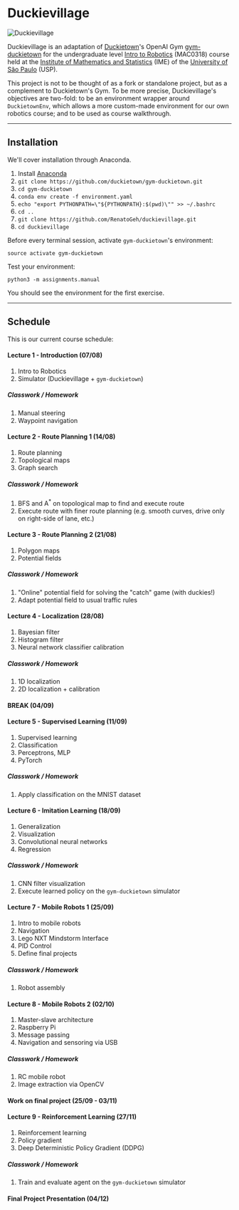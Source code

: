 # Duckievillage

![Duckievillage](https://raw.githubusercontent.com/RenatoGeh/duckievillage/master/duckieusp.png)

Duckievillage is an adaptation of [Duckietown](https://duckietown.org)'s OpenAI Gym
[gym-duckietown](https://github.com/duckietown/gym-duckietown) for the undergraduate level [Intro
to Robotics](https://uspdigital.usp.br/jupiterweb/obterDisciplina?sgldis=MAC0318&nomdis=) (MAC0318)
course held at the [Institute of Mathematics and Statistics](http://www.ime.usp.br/) (IME) of the
[University of São Paulo](https://www5.usp.br/#english) (USP).

This project is not to be thought of as a fork or standalone project, but as a complement to
Duckietown's Gym. To be more precise, Duckievillage's objectives are two-fold: to be an environment
wrapper around `DuckietownEnv`, which allows a more custom-made environment for our own robotics
course; and to be used as course walkthrough.

---

## Installation

We'll cover installation through Anaconda.

1. Install [Anaconda](https://www.anaconda.com/distribution/)
2. `git clone https://github.com/duckietown/gym-duckietown.git`
3. `cd gym-duckietown`
4. `conda env create -f environment.yaml`
5. `echo "export PYTHONPATH=\"${PYTHONPATH}:$(pwd)\"" >> ~/.bashrc`
6. `cd ..`
7. `git clone https://github.com/RenatoGeh/duckievillage.git`
8. `cd duckievillage`

Before every terminal session, activate `gym-duckietown`'s environment:

```
source activate gym-duckietown
```

Test your environment:

```
python3 -m assignments.manual
```

You should see the environment for the first exercise.

---

## Schedule

This is our current course schedule:

#### Lecture 1 - Introduction (07/08)

1. Intro to Robotics
2. Simulator (Duckievillage + `gym-duckietown`)

##### Classwork / Homework

1. Manual steering
2. Waypoint navigation

#### Lecture 2 - Route Planning 1 (14/08)

1. Route planning
2. Topological maps
3. Graph search

##### Classwork / Homework

1. BFS and A<sup>*</sup> on topological map to find and execute route
2. Execute route with finer route planning (e.g. smooth curves, drive only on right-side of lane,
   etc.)

#### Lecture 3 - Route Planning 2 (21/08)

1. Polygon maps
2. Potential fields

##### Classwork / Homework

1. "Online" potential field for solving the "catch" game (with duckies!)
2. Adapt potential field to usual traffic rules

#### Lecture 4 - Localization (28/08)

1. Bayesian filter
2. Histogram filter
3. Neural network classifier calibration

##### Classwork / Homework

1. 1D localization
2. 2D localization + calibration

#### BREAK (04/09)

#### Lecture 5 - Supervised Learning (11/09)

1. Supervised learning
2. Classification
3. Perceptrons, MLP
4. PyTorch

##### Classwork / Homework

1. Apply classification on the MNIST dataset

#### Lecture 6 - Imitation Learning (18/09)

1. Generalization
2. Visualization
3. Convolutional neural networks
4. Regression

##### Classwork / Homework

1. CNN filter visualization
2. Execute learned policy on the `gym-duckietown` simulator

#### Lecture 7 - Mobile Robots 1 (25/09)

1. Intro to mobile robots
2. Navigation
3. Lego NXT Mindstorm Interface
4. PID Control
5. Define final projects

##### Classwork / Homework

1. Robot assembly

#### Lecture 8 - Mobile Robots 2 (02/10)

1. Master-slave architecture
2. Raspberry Pi
3. Message passing
4. Navigation and sensoring via USB

##### Classwork / Homework

1. RC mobile robot
2. Image extraction via OpenCV

#### Work on final project (25/09 - 03/11)

#### Lecture 9 - Reinforcement Learning (27/11)

1. Reinforcement learning
2. Policy gradient
3. Deep Deterministic Policy Gradient (DDPG)

##### Classwork / Homework

1. Train and evaluate agent on the `gym-duckietown` simulator

#### Final Project Presentation (04/12)
